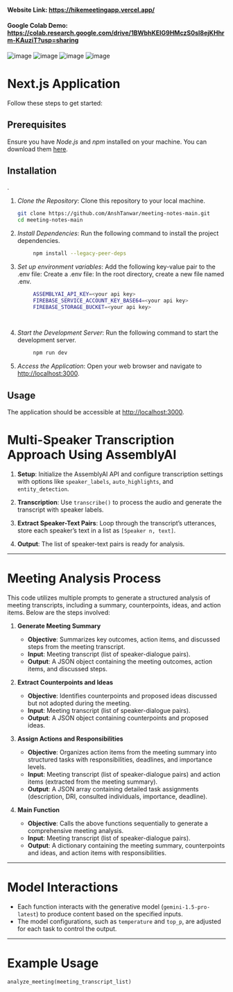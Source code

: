 #### Website Link: https://hikemeetingapp.vercel.app/
#### Google Colab Demo: https://colab.research.google.com/drive/1BWbhKEIG9HMczS0sl8ejKHhrm-KAuziT?usp=sharing

![image](https://github.com/user-attachments/assets/40b19694-6c03-4b29-aab2-7e285164d949)
![image](https://github.com/user-attachments/assets/f66c1cac-f891-4a8f-98d7-5ff2d394a1f9)
![image](https://github.com/user-attachments/assets/b2fce49b-0c2a-4836-a65a-315946df6fd1)
![image](https://github.com/user-attachments/assets/80c9fbb6-bbd3-4a54-86ae-af80628aed8b)




# Next.js Application
Follow these steps to get started:

## Prerequisites

Ensure you have *Node.js* and *npm* installed on your machine. You can download them [here](https://nodejs.org/).

## Installation
.


1. *Clone the Repository*: Clone this repository to your local machine.

   ```bash
   git clone https://github.com/AnshTanwar/meeting-notes-main.git
   cd meeting-notes-main
   ```

2. *Install Dependencies*: Run the following command to install the project dependencies.

   ```bash
        npm install --legacy-peer-deps
   ```
   
   

3. *Set up environment variables*: Add the following key-value pair to the .env file:
   Create a .env file: In the root directory, create a new file named .env.
   ```bash
        ASSEMBLYAI_API_KEY=<your api key>
        FIREBASE_SERVICE_ACCOUNT_KEY_BASE64=<your api key>
        FIREBASE_STORAGE_BUCKET=<your api key>
   
        
   ```
   

   
3. *Start the Development Server*: Run the following command to start the development server.

   ```bash
        npm run dev
   ```

4. *Access the Application*: Open your web browser and navigate to [http://localhost:3000](http://localhost:3000).

## Usage

The application should be accessible at [http://localhost:3000](http://localhost:3000).


# Multi-Speaker Transcription Approach Using AssemblyAI

1. **Setup**: Initialize the AssemblyAI API and configure transcription settings with options like `speaker_labels`, `auto_highlights`, and `entity_detection`.

2. **Transcription**: Use `transcribe()` to process the audio and generate the transcript with speaker labels.

3. **Extract Speaker-Text Pairs**: Loop through the transcript’s utterances, store each speaker’s text in a list as `[Speaker n, text]`.

4. **Output**: The list of speaker-text pairs is ready for analysis.

---

# Meeting Analysis Process

This code utilizes multiple prompts to generate a structured analysis of meeting transcripts, including a summary, counterpoints, ideas, and action items. Below are the steps involved:

1. **Generate Meeting Summary**
   - **Objective**: Summarizes key outcomes, action items, and discussed steps from the meeting transcript.
   - **Input**: Meeting transcript (list of speaker-dialogue pairs).
   - **Output**: A JSON object containing the meeting outcomes, action items, and discussed steps.

2. **Extract Counterpoints and Ideas**
   - **Objective**: Identifies counterpoints and proposed ideas discussed but not adopted during the meeting.
   - **Input**: Meeting transcript (list of speaker-dialogue pairs).
   - **Output**: A JSON object containing counterpoints and proposed ideas.

3. **Assign Actions and Responsibilities**
   - **Objective**: Organizes action items from the meeting summary into structured tasks with responsibilities, deadlines, and importance levels.
   - **Input**: Meeting transcript (list of speaker-dialogue pairs) and action items (extracted from the meeting summary).
   - **Output**: A JSON array containing detailed task assignments (description, DRI, consulted individuals, importance, deadline).

4. **Main Function**
   - **Objective**: Calls the above functions sequentially to generate a comprehensive meeting analysis.
   - **Input**: Meeting transcript (list of speaker-dialogue pairs).
   - **Output**: A dictionary containing the meeting summary, counterpoints and ideas, and action items with responsibilities.

---

# Model Interactions

- Each function interacts with the generative model (`gemini-1.5-pro-latest`) to produce content based on the specified inputs.
- The model configurations, such as `temperature` and `top_p`, are adjusted for each task to control the output.

---


# Example Usage

```python
analyze_meeting(meeting_transcript_list)
```






